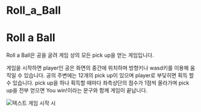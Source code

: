 # Roll_a_Ball
Roll a Ball
============
Roll a Ball은 공을 굴려 게임 상의 모든 pick up을 얻는 게임입니다.

게임을 시작하면 player인 공은 화면의 중간에 위치하며 방향키나 wasd키를 이용해 움직일 수 있습니다.
공의 주변에는 12개의 pick up이 있으며 player로 부딪히면 획득 할 수 있습니다.
pick up을 하나 획득할 때마다 좌측상단의 점수가 1점씩 올라가며 pick up을 전부 얻으면 You win!이라는 문구와 함께 게임이 끝납니다.


![텍스트](http://drive.google.com/uc?export=view&id=1YocnrSBz3CxZQ2rvv_b0Gnh9dRKp7_0V)
게임 시작 시 
